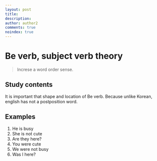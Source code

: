 ```yaml
---
layout: post
title: 
description:
author: author2
comments: true
noindex: true
---
```

# Be verb, subject verb theory
>Increse a word order sense.

## Study contents
It is important that shape and location of Be verb.
Because unlike Korean, english has not a postposition word.

## Examples
1. He is busy
2. She is not cute
3. Are they here?
4. You were cute 
5. We were not busy
6. Was I here?
